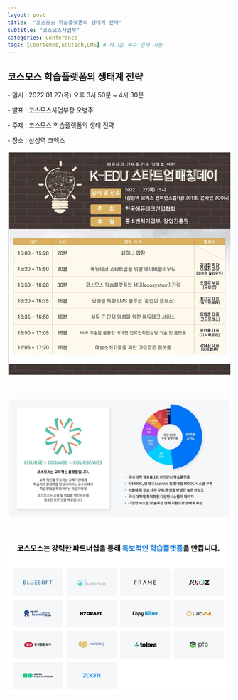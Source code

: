```yaml
---
layout: post
title:  "코스모스 학습플랫폼의 생태계 전략"
subtitle: "코스모스사업부"
categories: Conference
tags: [Coursemos,Edutech,LMS] # 태그는 복수 입력 가능
---
```






<H2>코스모스 학습플랫폼의 생태계 전략</H2>



\-    일시 : 2022.01.27(목) 오후 3시 50분 ~ 4시 30분

\-    발표 : 코스모스사업부장 오병주

\-    주제 : 코스모스 학습플랫폼의 생태 전략

\-    장소 : 삼성역 코엑스

 

![20220221_kedu1.jpg](/assets/images/postimg/20220221_kedu1.jpg)

<br>

![20220221_kedu2.jpg](/assets/images/postimg/20220221_kedu2.jpg)

<br>

![20220221_kedu3.jpg](/assets/images/postimg/20220221_kedu3.jpg)

